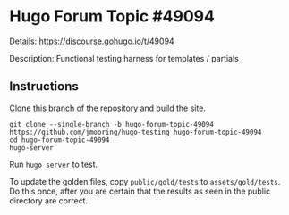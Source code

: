 # Hugo Forum Topic #49094

Details: <https://discourse.gohugo.io/t/49094>

Description: Functional testing harness for templates / partials

## Instructions

Clone this branch of the repository and build the site.

```text
git clone --single-branch -b hugo-forum-topic-49094 https://github.com/jmooring/hugo-testing hugo-forum-topic-49094
cd hugo-forum-topic-49094
hugo-server
```

Run `hugo server` to test.

To update the golden files, copy `public/gold/tests` to `assets/gold/tests`. Do this once, after you are certain that the results as seen in the public directory are correct.
